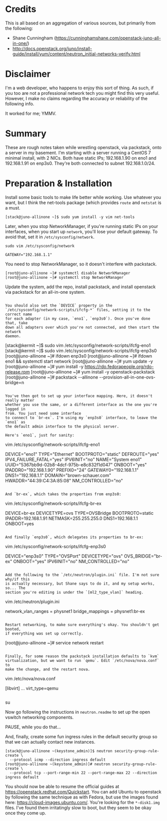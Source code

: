 # Credits

This is all based on an aggregation of various sources, but primarily from the
following:
  * Shane Cunningham (https://cunninghamshane.com/openstack-juno-all-in-one/)
  * http://docs.openstack.org/juno/install-guide/install/yum/content/neutron_initial-networks-verify.html

# Disclaimer

I'm a web developer, who happens to enjoy this sort of thing. As such, if you too
are not a professional network tech you might find this very useful. However,
I make no claims regarding the accuracy or reliability of the following info.

It worked for me; YMMV.

# Summary

These are rough notes taken while wrestling openstack, via packstack, onto a
server in my basement. I'm starting with a server running a CentOS 7 minimal
install, with 2 NICs. Both have static IPs; 192.168.1.90 on eno1 and
192.168.1.91 on enp3s0. They're both connected to subnet 192.168.1.0/24.

# Preparation & Installation

Install some basic tools to make life better while working. Use whatever you
want, but I think the net-tools package (which provides `route` and `netstat`
is a must.

```
[stack@juno-allinone ~]$ sudo yum install -y vim net-tools
```

Later, when you stop NetworkManager, if you're running static IPs on your
interfaces, when you start up `network`, you'll lose your default
gateway. To avoid
that, set it in `/etc/sysconfig/network`.

```
sudo vim /etc/sysconfig/network

GATEWAY="192.168.1.1"
```

You need to stop NetworkManager, so it doesn't interfere with packstack.

```
[root@juno-allinone ~]# systemctl disable NetworkManager
[root@juno-allinone ~]# systemctl stop NetworkManager
```

Update the system, add the repo, install packstack, and install openstack via
packstack for an all-in-one system.
```

You should also set the `DEVICE` property in the
`/etc/sysconfig/network-scripts/ifcfg-*` files, setting it to the correct name
for each adapter (in my case, `eno1`, `enp3s0`). Once you've done that, take
down all adapters over which you're not connected, and then start the network
daemon.

```
[stack@kermit ~]$ sudo vim /etc/sysconfig/network-scripts/ifcfg-eno1
[stack@kermit ~]$ sudo vim /etc/sysconfig/network-scripts/ifcfg-enp3s0
[root@juno-allinone ~]# ifdown enp3s0
[root@juno-allinone ~]# ifdown eno1 && systemctl start network
[root@juno-allinone ~]# yum update -y
[root@juno-allinone ~]# yum install -y https://rdo.fedorapeople.org/rdo-release.rpm
[root@juno-allinone ~]# yum install -y openstack-packstack
[root@juno-allinone ~]# packstack --allinone --provision-all-in-one-ovs-bridge=n
```

You've then got to set up your interface mapping. Here, it doesn't really matter
whether you use the same, or a different interface as the one you're logged in
from. You just need some interface
to connect to `br-ex`. I'm using my `enp3s0` interface, to leave the `eno1` as
the default admin interface to the physical server.

Here's `eno1`, just for sanity:

```
vim /etc/sysconfig/network-scripts/ifcfg-eno1

DEVICE="eno1"
TYPE="Ethernet"
BOOTPROTO="static"
DEFROUTE="yes"
IPV4_FAILURE_FATAL="yes"
IPV6INIT="no"
NAME="System eno1"
UUID="5367bb9d-02b8-4dcf-975b-e8c832f1d047"
ONBOOT="yes"
IPADDR0="192.168.1.90"
PREFIX0="24"
GATEWAY0="192.168.1.1"
DNS1="192.168.1.1"
DOMAIN="brown-schauer.com"
HWADDR="44:39:C4:3A:85:08"
NM_CONTROLLED="no"
```

And `br-ex`, which takes the properties from enp3s0:

```
vim /etc/sysconfig/network-scripts/ifcfg-br-ex

DEVICE=br-ex
DEVICETYPE=ovs
TYPE=OVSBridge
BOOTPROTO=static
IPADDR=192.168.1.91
NETMASK=255.255.255.0
DNS1=192.168.1.1
ONBOOT=yes
```

And finally `enp3s0`, which delegates its properties to br-ex:

```
vim /etc/sysconfig/network-scripts/ifcfg-enp3s0

DEVICE="enp3s0"
TYPE="OVSPort"
DEVICETYPE="ovs"
OVS_BRIDGE="br-ex"
ONBOOT="yes"
IPV6INIT="no"
NM_CONTROLLED="no"
```

Add the following to the `/etc/neutron/plugin.ini` file. I'm not sure why/if this
is actually necessary, but Shane says to do it, and my setup works, so... The
section you're editing is under the `[ml2_type_vlan]` heading.

```
vim /etc/neutron/plugin.ini

network_vlan_ranges = physnet1
bridge_mappings = physnet1:br-ex
```

Restart networking, to make sure everything's okay. You shouldn't get booted,
if everything was set up correctly.

```
[root@juno-allinone ~]# service network restart
```

Finally, for some reason the packstack installation defaults to `kvm`
virtualization, but we want to run `qemu`. Edit `/etc/nova/nova.conf` to
make the change, and the restart nova.

```
vim /etc/nova/nova.conf

[libvirt]
...
virt_type=qemu
```

```
su

Now go following the instructions in `neutron.readme` to set up the open vswitch
networking components.

PAUSE, while you do that...

And, finally, create some fun ingress rules in the default security group so that
we can actually contact new instances.

```
[stack@juno-allinone ~(keystone_admin)]$ neutron security-group-rule-create \
  --protocol icmp --direction ingress default
[root@juno-allinone ~(keystone_admin)]# neutron security-group-rule-create \
  --protocol tcp --port-range-min 22 --port-range-max 22 --direction ingress default
```

You should now be able to resume the official guides at
https://openstack.redhat.com/Quickstart.
You can add Ubuntu to openstack by following the same technique as with Fedora,
but use the images found here:
https://cloud-images.ubuntu.com/.
You're looking for the `*-disk1.img` files. I've found them irritatingly
slow to boot, but they seem to be okay once they come up.

